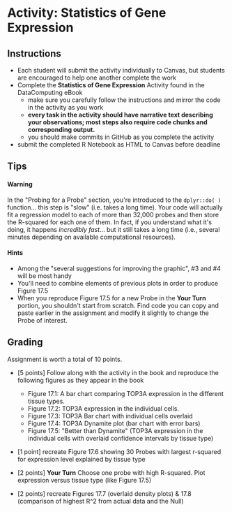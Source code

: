 # Activity: Statistics of Gene Expression

## Instructions 

- Each student will submit the activity individually to Canvas, but students are encouraged to help one another complete the work
- Complete the **Statistics of Gene Expression** Activity found in the DataComputing eBook
    - make sure you carefully follow the instructions and mirror the code in the activity as you work 
    - **every task in the activity should have narrative text describing your observations; most steps also require code chunks and corresponding output.**
    - you should make commits in GitHub as you complete the activity
- submit the completed R Notebook as HTML to Canvas before deadline


## Tips

#### Warning 

In the "Probing for a Probe" section, you're introduced to the `dplyr::do( )` function... this step is "slow" (i.e. takes a long time). Your code will actually fit a regression model to each of more than 32,000 probes and then store the R-squared for each one of them.  In fact, if you understand what it's doing, it happens *incredibly fast*... but it still takes a long time (i.e., several minutes depending on available computational resources).


#### Hints

- Among the "several suggestions for improving the graphic", #3 and #4 will be most handy  
- You'll need to combine elements of previous plots in order to produce Figure 17.5
- When you reproduce Figure 17.5 for a new Probe in the **Your Turn** portion, you shouldn't start from scratch.  Find code you can copy and paste earlier in the assignment and modify it slightly to change the Probe of interest.



## Grading

Assignment is worth a total of 10 points.

- [5 points] Follow along with the activity in the book and reproduce the following figures as they appear in the book
    - Figure 17.1: A bar chart comparing TOP3A expression in the different tissue types.
    - Figure 17.2: TOP3A expression in the individual cells.
    - Figure 17.3: TOP3A Bar chart with individual cells overlaid
    - Figure 17.4: TOP3A Dynamite plot (bar chart with error bars)
    - Figure 17.5: "Better than Dynamite" (TOP3A expression in the individual cells with overlaid confidence intervals by tissue type)
      
- [1 point] recreate Figure 17.6 showing 30 Probes with largest r-squared for expression level explained by tissue type
- [2 points] **Your Turn** Choose one probe with high R-squared.  Plot expression versus tissue type (like Figure 17.5)
- [2 points] recreate Figures 17.7 (overlaid density plots) & 17.8 (comparison of highest R^2 from actual data and the Null)
